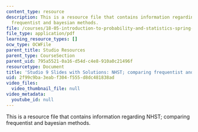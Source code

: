 ```yaml
---
content_type: resource
description: This is a resource file that contains information regarding NHST; comparing
  frequentist and bayesian methods.
file: /courses/18-05-introduction-to-probability-and-statistics-spring-2014/2f99c9ba3eabf304f555d8dc481838ad_MIT18_05S14_studio9slides.pdf
file_type: application/pdf
learning_resource_types: []
ocw_type: OCWFile
parent_title: Studio Resources
parent_type: CourseSection
parent_uid: 795a5521-0a16-d54d-c4e8-910a0c21496f
resourcetype: Document
title: 'Studio 9 Slides with Solutions: NHST; comparing frequentist and Bayesian methods'
uid: 2f99c9ba-3eab-f304-f555-d8dc481838ad
video_files:
  video_thumbnail_file: null
video_metadata:
  youtube_id: null
---
```

This is a resource file that contains information regarding NHST; comparing frequentist and bayesian methods.

